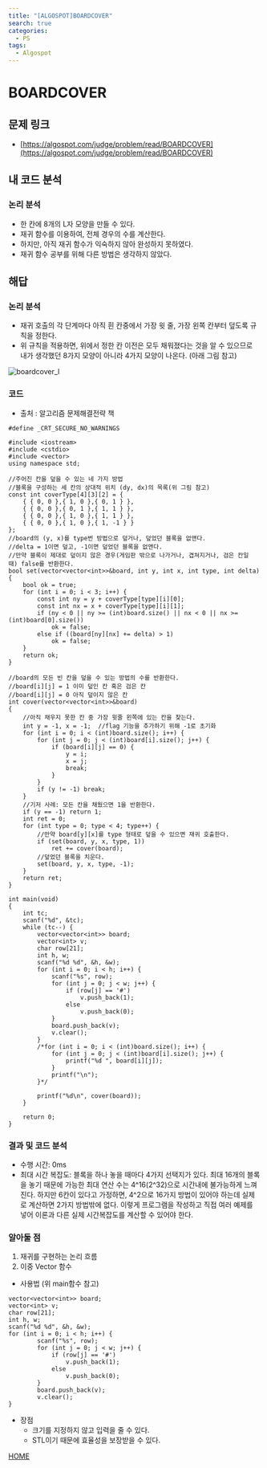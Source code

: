 ```yaml
---
title: "[ALGOSPOT]BOARDCOVER"
search: true
categories:
  - PS
tags:
  - Algospot
---
```


# BOARDCOVER

## 문제 링크
- [https://algospot.com/judge/problem/read/BOARDCOVER](https://algospot.com/judge/problem/read/BOARDCOVER)

## 내 코드 분석
### 논리 분석
- 한 칸에 8개의 L자 모양을 만들 수 있다.
- 재귀 함수를 이용하여, 전체 경우의 수를 계산한다.
- 하지만, 아직 재귀 함수가 익숙하지 않아 완성하지 못하였다.
- 재귀 함수 공부를 위해 다른 방법은 생각하지 않았다.

## 해답
### 논리 분석
- 재귀 호출의 각 단계마다 아직 흰 칸중에서 가장 윗 줄, 가장 왼쪽 칸부터 덮도록 규칙을 정한다.
- 위 규칙을 적용하면, 위에서 정한 칸 이전은 모두 채워졌다는 것을 알 수 있으므로 내가 생각했던 8가지 모양이 아니라 4가지 모양이 나온다. (아래 그림 참고)

![boardcover_l](https://user-images.githubusercontent.com/34755287/40338256-100041bc-5daf-11e8-98fb-4ecea329cc0a.png)

### 코드
- 출처 : 알고리즘 문제해결전략 책
~~~
#define _CRT_SECURE_NO_WARNINGS

#include <iostream>
#include <cstdio>
#include <vector>
using namespace std;

//주어진 칸을 덮을 수 있는 네 가지 방법
//블록을 구성하는 세 칸의 상대적 위치 (dy, dx)의 목록(위 그림 참고)
const int coverType[4][3][2] = {
	{ { 0, 0 },{ 1, 0 },{ 0, 1 } },
	{ { 0, 0 },{ 0, 1 },{ 1, 1 } },
	{ { 0, 0 },{ 1, 0 },{ 1, 1 } },
	{ { 0, 0 },{ 1, 0 },{ 1, -1 } }
};
//board의 (y, x)를 type번 방법으로 덮거나, 덮었던 블록을 없앤다.
//delta = 1이면 덮고, -1이면 덮었던 블록을 없앤다.
//만약 블록이 제대로 덮이지 않은 경우(게임판 밖으로 나가거나, 겹쳐지거나, 검은 칸일 때) false를 반환한다.
bool set(vector<vector<int>>&board, int y, int x, int type, int delta)
{
	bool ok = true;
	for (int i = 0; i < 3; i++) {
		const int ny = y + coverType[type][i][0];
		const int nx = x + coverType[type][i][1];
		if (ny < 0 || ny >= (int)board.size() || nx < 0 || nx >= (int)board[0].size())
			ok = false;
		else if ((board[ny][nx] += delta) > 1)
			ok = false;
	}
	return ok;
}

//board의 모든 빈 칸을 덮을 수 있는 방법의 수를 반환한다.
//board[i][j] = 1 이미 덮인 칸 혹은 검은 칸
//board[i][j] = 0 아직 덮이지 않은 칸
int cover(vector<vector<int>>&board)
{
	//아직 채우지 못한 칸 중 가장 윗줄 왼쪽에 있는 칸을 찾는다.
	int y = -1, x = -1;  //flag 기능을 추가하기 위해 -1로 초기화
	for (int i = 0; i < (int)board.size(); i++) {
		for (int j = 0; j < (int)board[i].size(); j++) {
			if (board[i][j] == 0) {
				y = i;
				x = j;
				break;
			}
		}
		if (y != -1) break;
	}
	//기저 사례: 모든 칸을 채웠으면 1을 반환한다.
	if (y == -1) return 1;
	int ret = 0;
	for (int type = 0; type < 4; type++) {
		//만약 board[y][x]를 type 형태로 덮을 수 있으면 재귀 호출한다.
		if (set(board, y, x, type, 1))
			ret += cover(board);
		//덮었던 블록을 치운다.
		set(board, y, x, type, -1);
	}
	return ret;
}

int main(void)
{
	int tc;
	scanf("%d", &tc);
	while (tc--) {
		vector<vector<int>> board;
		vector<int> v;
		char row[21];
		int h, w;
		scanf("%d %d", &h, &w);
		for (int i = 0; i < h; i++) {
			scanf("%s", row);
			for (int j = 0; j < w; j++) {
				if (row[j] == '#')
					v.push_back(1);
				else
					v.push_back(0);
			}
			board.push_back(v);
			v.clear();
		}
		/*for (int i = 0; i < (int)board.size(); i++) {
			for (int j = 0; j < (int)board[i].size(); j++) {
				printf("%d ", board[i][j]);
			}
			printf("\n");
		}*/

		printf("%d\n", cover(board));
	}

	return 0;
}
~~~
### 결과 및 코드 분석
- 수행 시간: 0ms
- 최대 시간 복잡도: 블록을 하나 놓을 때마다 4가지 선택지가 있다. 최대 16개의 블록을 놓기 때문에 가능한 최대 연산 수는 4^16(2^32)으로
시간내에 불가능하게 느껴진다. 하지만 6칸이 있다고 가정하면, 4^2으로 16가지 방법이 있어야 하는데 실제로 계산하면 2가지 방법밖에 없다.
이렇게 프로그램을 작성하고 직접 여러 예제를 넣어 이론과 다른 실제 시간복잡도를 계산할 수 있어야 한다.

### 알아둘 점
1) 재귀를 구현하는 논리 흐름
2) 이중 Vector 함수
- 사용법 (위 main함수 참고)
~~~
vector<vector<int>> board;
vector<int> v;
char row[21];
int h, w;
scanf("%d %d", &h, &w);
for (int i = 0; i < h; i++) {
		scanf("%s", row);
		for (int j = 0; j < w; j++) {
			if (row[j] == '#')
				v.push_back(1);
			else
				v.push_back(0);
		}
		board.push_back(v);
		v.clear();
}
~~~
- 장점
  - 크기를 지정하지 않고 입력을 줄 수 있다.
  - STL이기 때문에 효율성을 보장받을 수 있다.


[HOME](https://codemcd.github.io/)
